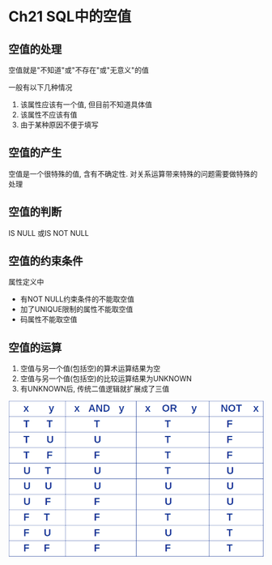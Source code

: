 # Ch21 SQL中的空值
## 空值的处理
空值就是"不知道"或"不存在"或"无意义"的值

一般有以下几种情况
1. 该属性应该有一个值, 但目前不知道具体值
2. 该属性不应该有值
3. 由于某种原因不便于填写

## 空值的产生
空值是一个很特殊的值, 含有不确定性. 对关系运算带来特殊的问题需要做特殊的处理

## 空值的判断
IS NULL 或IS NOT NULL

## 空值的约束条件
属性定义中
- 有NOT NULL约束条件的不能取空值
- 加了UNIQUE限制的属性不能取空值
- 码属性不能取空值

## 空值的运算
1. 空值与另一个值(包括空)的算术运算结果为空
2. 空值与另一个值(包括空)的比较运算结果为UNKNOWN
3. 有UNKNOWN后, 传统二值逻辑就扩展成了三值

![alt text](/assets/ch21image0.png)